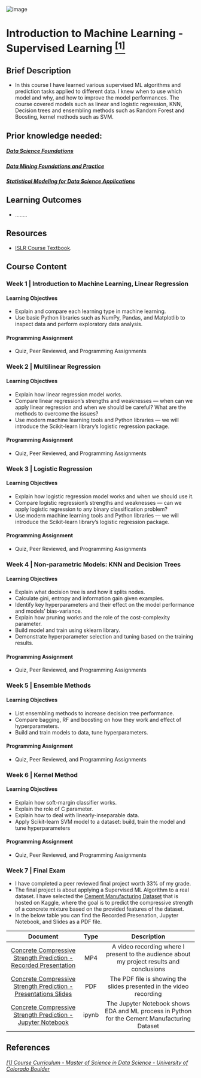 ![image](https://github.com/laithrasheed/DTSA5304_Fundamentals_of_Data_Visualization/assets/124019127/031aa6ba-746d-459b-8eb0-3fdde64eac4b)

# Introduction to Machine Learning - Supervised Learning [<sup>[1]</sup>](#reference-1)				

## Brief Description

- In this course  I have learned various supervised ML algorithms and prediction tasks applied to different data. I knew when to use which model and why, and how to improve the model performances. The course covered models such as linear and logistic regression, KNN, Decision trees and ensembling methods such as Random Forest and Boosting, kernel methods such as SVM.

## Prior knowledge needed: 
##### [Data Science Foundations ](https://github.com/laithrasheed/MSDS_Program_Private/tree/main/Data%20Science%20Foundations)
##### [Data Mining Foundations and Practice](https://github.com/laithrasheed/Master_of_Science_in_Data_Science/tree/main/Computer%20Science%20Core%20Courses/Data%20Mining%20Foundations%20and%20Practice)
##### [Statistical Modeling for Data Science Applications](https://github.com/laithrasheed/Master_of_Science_in_Data_Science/tree/main/Statistics%20Core%20Courses/Statistical%20Modeling%20for%20Data%20Science%20Applications)

## Learning Outcomes

- ........

## Resources

- [ISLR Course Textbook](https://www.statlearning.com/).

## Course Content

### Week 1  | Introduction to Machine Learning, Linear Regression

#### Learning Objectives

- Explain and compare each learning type in machine learning.
- Use basic Python libraries such as NumPy, Pandas, and Matplotlib to inspect data and perform exploratory data analysis.

#### Programming Assignment

- Quiz, Peer Reviewed, and Programming Assignments

### Week 2 | Multilinear Regression

#### Learning Objectives

- Explain how linear regression model works.
- Compare linear regression’s strengths and weaknesses — when can we apply linear regression and when we should be careful? What are the methods to overcome the issues?
- Use modern machine learning tools and Python libraries — we will introduce the Scikit-learn library’s logistic regression package.

#### Programming Assignment

- Quiz, Peer Reviewed, and Programming Assignments 

### Week 3  | Logistic Regression


#### Learning Objectives

- Explain how logistic regression model works and when we should use it.
- Compare logistic regression’s strengths and weaknesses — can we apply logistic regression to any binary classification problem?
- Use modern machine learning tools and Python libraries — we will introduce the Scikit-learn library’s logistic regression package.

#### Programming Assignment

- Quiz, Peer Reviewed, and Programming Assignments  

### Week 4 |  Non-parametric Models: KNN and Decision Trees


#### Learning Objectives

- Explain what decision tree is and how it splits nodes.
- Calculate gini, entropy and information gain given examples.
- Identify key hyperparameters and their effect on the model performance and models’ bias-variance.
- Explain how pruning works and the role of the cost-complexity parameter.
- Build model and train using sklearn library.
- Demonstrate hyperparameter selection and tuning based on the training results.

#### Programming Assignment

- Quiz, Peer Reviewed, and Programming Assignments   

### Week 5 | Ensemble Methods


#### Learning Objectives

- List ensembling methods to increase decision tree performance.
- Compare bagging, RF and boosting on how they work and effect of hyperparameters.
- Build and train models to data, tune hyperparameters.

#### Programming Assignment

- Quiz, Peer Reviewed, and Programming Assignments 

### Week 6 |  Kernel Method


#### Learning Objectives

- Explain how soft-margin classifier works.
- Explain the role of C parameter.
- Explain how to deal with linearly-inseparable data.
- Apply Scikit-learn SVM model to a dataset: build, train the model and tune hyperparameters

#### Programming Assignment

- Quiz, Peer Reviewed, and Programming Assignments 

### Week 7 |  Final Exam

- I have completed a peer reviewed final project worth 33% of my grade.
- The final project is about applying a Supervised ML Algorithm to a real dataset. I have selected the [Cement Manufacturing Dataset](https://www.kaggle.com/datasets/vinayakshanawad/cement-manufacturing-concrete-dataset?datasetId=1459683) that is hosted on Kaggle, where the goal is to predict the compressive strength of a concrete mixture based on the provided features of the dataset.
- In the below table you can find the Recorded Presenation, Jupyter Notebook, and Slides as a PDF file. 

| Document | Type | Description |
|:------------:|:--------------:|:-------------:|
| [Concrete Compressive Strength Prediction - Recorded Presentation](https://youtu.be/uYMXUWMUHZ0)       |     MP4      |        A video recording where I present to the audience about my project results and conclusions    |
| [Concrete Compressive Strength Prediction - Presentations Slides ](https://github.com/laithrasheed/Master_of_Science_in_Data_Science/blob/main/Computer%20Science%20Core%20Courses/Machine%20Learning/Introduction%20to%20Machine%20Learning%20-%20Supervised%20Learning/DTSA_5509_Supervised_Learning_Final_Project_Presentation.pdf)       |     PDF      |     The PDF file is showing  the slides presented in the video recording    |
| [Concrete Compressive Strength Prediction - Jupyter Notebook](https://github.com/laithrasheed/Master_of_Science_in_Data_Science/blob/main/Computer%20Science%20Core%20Courses/Machine%20Learning/Introduction%20to%20Machine%20Learning%20-%20Supervised%20Learning/DTSA_5509_Supervised_Learning_Final_Project.ipynb)       |     ipynb      |       The Jupyter Notebook shows EDA and ML process in Python for the Cement Manufacturing Dataset   | 


## References
###### <a name="reference-1"></a>[[1] Course Curriculum - Master of Science in Data Science - University of Colorado Boulder](https://www.colorado.edu/program/data-science/coursera/curriculum/dtsa5509)
